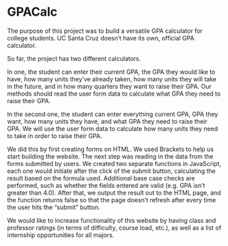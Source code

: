 # GPACalc
The purpose of this project was to build a versatile GPA calculator for college students. UC Santa Cruz doesn’t have its own, official GPA calculator. 

So far, the project has two different calculators. 

In one, the student can enter their current GPA, the GPA they would like to have, how many units they’ve already taken, how many units they will take in the future, and in how many quarters they want to raise their GPA. Our methods should read the user form data to calculate what GPA they need to raise their GPA. 

In the second one, the student can enter everything current GPA, GPA they want, how many units they have, and what GPA they need to raise their GPA. We will use the user form data to calculate how many units they need to take in order to raise their GPA. 

We did this by first creating forms on HTML. We used Brackets to help us start building the website. The next step was reading in the data from the forms submitted by users. We created two separate functions in JavaScript, each one would initiate after the click of the submit button, calculating the result based on the formula used. Additional base case checks are performed, such as whether the fields entered are valid (e.g. GPA isn’t greater than 4.0). After that, we output the result out to the HTML page, and the function returns false so that the page doesn’t refresh after every time the user hits the “submit” button. 

We would like to increase functionality of this website by having class and professor ratings (in terms of difficulty, course load, etc.), as well as a list of internship opportunities for all majors.
